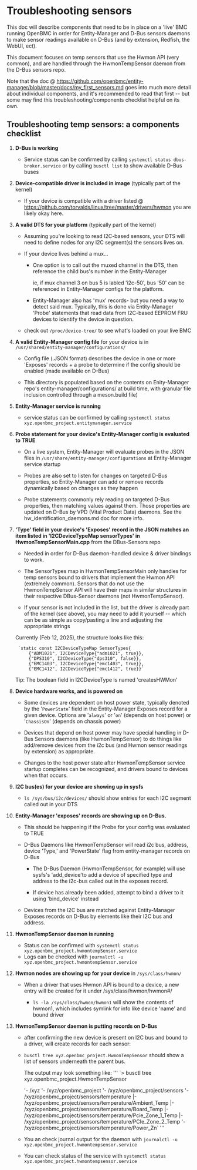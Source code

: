 # Troubleshooting sensors

This doc will describe components that need to be in place on a 'live' BMC
running OpenBMC in order for Entity-Manager and D-Bus sensors daemons to make
sensor readings available on D-Bus (and by extension, Redfish, the WebUI, ect).

This document focuses on temp sensors that use the Hwmon API (very common), and
are handled through the HwmonTempSensor daemon from the D-Bus sensors repo.

Note that the doc @
https://github.com/openbmc/entity-manager/blob/master/docs/my_first_sensors.md
goes into much more detail about individual components, and it's recommended to
read that first -- but some may find this troubleshooting/components checklist
helpful on its own.

## Troubleshooting temp sensors: a components checklist

1.  **D-Bus is working**

    - Service status can be confirmed by calling
      `systemctl status dbus-broker.service` or by calling `busctl list` to show
      available D-Bus buses

2.  **Device-compatible driver is included in image** (typically part of the
    kernel)

    - If your device is compatible with a driver listed @
      https://github.com/torvalds/linux/tree/master/drivers/hwmon you are likely
      okay here.

3.  **A valid DTS for your platform** (typically part of the kernel)

    - Assuming you're looking to read I2C-based sensors, your DTS will need to
      define nodes for any I2C segment(s) the sensors lives on.

    - If your device lives behind a mux...

      - One option is to call out the muxed channel in the DTS, then reference
        the child bus's number in the Entity-Manager

        ie, if mux channel 3 on bus 5 is labled 'i2c-50', bus '50' can be
        referenced in Entity-Manager configs for the platform.

      - Entity-Manager also has 'mux' records- but you need a way to detect said
        mux. Typically, this is done via Entity-Manager 'Probe' statements that
        read data from I2C-based EEPROM FRU devices to identify the device in
        question.

    - check out `/proc/device-tree/` to see what's loaded on your live BMC

4.  **A valid Entity-Manager config file** for your device is in
    `/usr/shared/entity-manager/configurations/`

    - Config file (.JSON format) describes the device in one or more 'Exposes'
      records + a probe to determine if the config should be enabled (made
      available on D-Bus)

    - This directory is populated based on the contents on Enity-Manager repo's
      entity-manager/configurations/ at build time, with granular file inclusion
      controlled through a meson.build file)

5.  **Entity-Manager service is running**

    - service status can be confirmed by calling
      `systemctl status xyz.openbmc_project.entitymanager.service`

6.  **Probe statement for your device's Entity-Manager config is evaluated to
    TRUE**

    - On a live system, Entity-Manager will evaluate probes in the JSON files in
      `/usr/share/entity-manager/configurations` at Entity-Manager service
      startup

    - Probes are also set to listen for changes on targeted D-Bus properties, so
      Entity-Manager can add or remove records dynamically based on changes as
      they happen

    - Probe statements commonly rely reading on targeted D-Bus properties, then
      matching values against them. Those properties are updated on D-Bus by VPD
      (Vital Product Data) daemons. See the hw_identification_daemons.md doc for
      more info.

7.  **'Type' field in your device's 'Exposes' record in the JSON matches an item
    listed in 'I2CDeviceTypeMap sensorTypes' in HwmonTempSensorMain.cpp** from
    the DBus-Sensors repo

    - Needed in order for D-Bus daemon-handled device & driver bindings to work.

    - The SensorTypes map in HwmonTempSensorMain only handles for temp sensors
      bound to drivers that implement the Hwmon API (extremely common). Sensors
      that do not use the HwmonTempSensor API will have their maps in similar
      structures in their respective DBus-Sensor daemons (not HwmonTempSensor).

    - If your sensor is not included in the list, but the driver is already part
      of the kernel (see above), you may need to add it yourself -- which can be
      as simple as copy/pasting a line and adjusting the appropriate strings

    Currently (Feb 12, 2025), the structure looks like this:

         `static const I2CDeviceTypeMap SensorTypes{
             {"ADM1021", I2CDeviceType{"adm1021", true}},
             {"DPS310", I2CDeviceType{"dps310", false}},
             {"EMC1403", I2CDeviceType{"emc1403", true}},
             {"EMC1412", I2CDeviceType{"emc1412", true}}`

    Tip: The boolean field in I2CDeviceType is named 'createsHWMon'

8.  **Device hardware works, and is powered on**

    - Some devices are dependent on host power state, typically denoted by the
      '`PowerState`' field in the Entity-Manager Exposes record for a given
      device. Options are '`always`' or '`on`' (depends on host power) or
      '`ChassisOn`' (depends on chassis power)

    - Devices that depend on host power may have special handling in D-Bus
      Sensors daemons (like HwmonTempSensor) to do things like add/remove
      devices from the i2c bus (and Hwmon sensor readings by extension) as
      appropriate.

    - Changes to the host power state after HwmonTempSensor service startup
      completes can be recognized, and drivers bound to devices when that
      occurs.

9.  **I2C bus(es) for your device are showing up in sysfs**

    - `ls /sys/bus/i2c/devices/` should show entries for each I2C segment called
      out in your DTS

10. **Entity-Manager 'exposes' records are showing up on D-Bus.**

    - This should be happening if the Probe for your config was evaluated to
      TRUE
    - D-Bus Daemons like HwmonTempSensor will read i2c bus, address, device
      'Type,' and 'PowerState' flag from entity-manager records on D-Bus

      - The D-Bus Daemon (HwmonTempSensor, for example) will use sysfs's
        'add_device'to add a device of specified type and address to the i2c-bus
        called out in the exposes record.

      - If device has already been added, attempt to bind a driver to it using
        'bind_device' instead

    - Devices from the I2C bus are matched against Entity-Manager Exposes
      records on D-Bus by elements like their I2C bus and address.

11. **HwmonTempSensor daemon is running**

    - Status can be confirmed with
      `systemctl status xyz.openbmc_project.hwmontempSensor.service`
    - Logs can be checked with
      `journalctl -u xyz.openbmc_project.hwmontempSensor.service`

12. **Hwmon nodes are showing up for your device** in `/sys/class/hwmon/`

    - When a driver that uses Hwmon API is bound to a device, a new entry will
      be created for it under /sys/class/hwmon/hwmon#/

      - `ls -la /sys/class/hwmon/hwmon1` will show the contents of hwmon1, which
        includes symlink for info like device 'name' and bound driver

13. **HwmonTempSensor daemon is putting records on D-Bus**

    - after confirming the new device is present on I2C bus and bound to a
      driver, will create records for each sensor:

    - `busctl tree xyz.openbmc_project.HwmonTempSensor` should show a list of
      sensors underneath the parent bus.

      The output may look something like:
'''
      `> busctl tree xyz.openbmc_project.HwmonTempSensor
      
      '- /xyz
        '- /xyz/openbmc_project
          '- /xyz/openbmc_project/sensors
            '- /xyz/openbmc_project/sensors/temperature
              |- /xyz/openbmc_project/sensors/temperature/Ambient_Temp
              |- /xyz/openbmc_project/sensors/temperature/Board_Temp
              |- /xyz/openbmc_project/sensors/temperature/Pcie_Zone_1_Temp
              |- /xyz/openbmc_project/sensors/temperature/PCIe_Zone_2_Temp
              '- /xyz/openbmc_project/sensors/temperature/Power_Zn`
'''
    - You an check journal output for the daemon with
      `journalctl -u xyz.openbmc_project.hwmontempsensor.service`

    - You can check status of the service with
      `systemctl status xyz.openbmc_project.hwmontempsensor.service`
